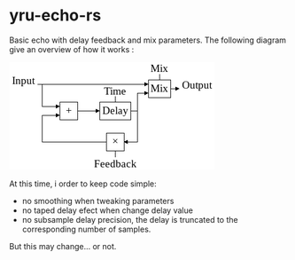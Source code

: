 # yru-echo-rs

Basic echo with delay feedback and mix parameters. The following diagram
give an overview of how it works :

![echo block diagram](diagram/echo-diagram.png)

At this time, i order to keep code simple:
- no smoothing when tweaking parameters
- no taped delay efect when change delay value
- no subsample delay precision, the delay is truncated to the corresponding
  number of samples.

But this may change... or not.
